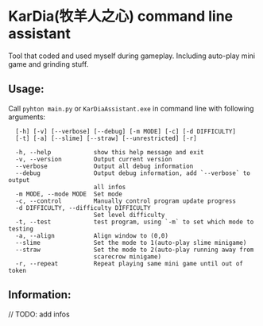 # KarDia(牧羊人之心) command line assistant
Tool that coded and used myself during gameplay. Including auto-play mini game and grinding stuff.

## Usage:
Call `pyhton main.py` or `KarDiaAssistant.exe` in command line with following arguments:

```
  [-h] [-v] [--verbose] [--debug] [-m MODE] [-c] [-d DIFFICULTY]
  [-t] [-a] [--slime] [--straw] [--unrestricted] [-r]
 
  -h, --help            show this help message and exit
  -v, --version         Output current version
  --verbose             Output all debug information
  --debug               Output debug information, add `--verbose` to output
                        all infos
  -m MODE, --mode MODE  Set mode
  -c, --control         Manually control program update progress
  -d DIFFICULTY, --difficulty DIFFICULTY
                        Set level difficulty
  -t, --test            test program, using `-m` to set which mode to testing
  -a, --align           Align window to (0,0)
  --slime               Set the mode to 1(auto-play slime minigame)
  --straw               Set the mode to 2(auto-play running away from
                        scarecrow minigame)
  -r, --repeat          Repeat playing same mini game until out of token
  ```
## Information:
// TODO: add infos
